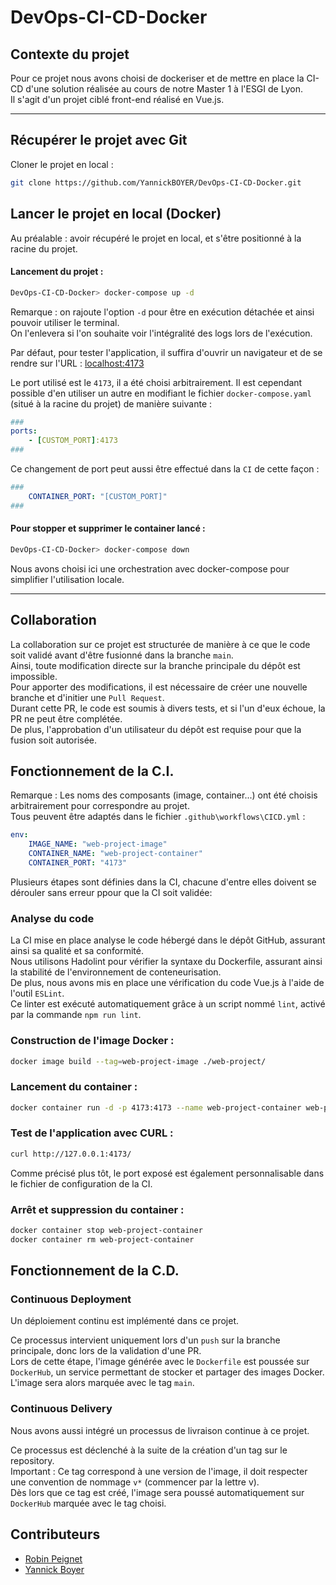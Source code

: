 # DevOps-CI-CD-Docker
## Contexte du projet

Pour ce projet nous avons choisi de dockeriser et de mettre en place la CI-CD d'une solution réalisée au cours de notre Master 1 à l'ESGI de Lyon. \
Il s'agit d'un projet ciblé front-end réalisé en Vue.js.

---

## Récupérer le projet avec Git

Cloner le projet en local :
```sh
git clone https://github.com/YannickBOYER/DevOps-CI-CD-Docker.git
```

## Lancer le projet en local (Docker)

Au préalable : avoir récupéré le projet en local, et s'être positionné à la racine du projet.

#### Lancement du projet :
```bash
DevOps-CI-CD-Docker> docker-compose up -d
```

Remarque : on rajoute l'option `-d` pour être en exécution détachée et ainsi pouvoir utiliser le terminal. \
On l'enlevera si l'on souhaite voir l'intégralité des logs lors de l'exécution.

Par défaut, pour tester l'application, il suffira d'ouvrir un navigateur et de se rendre sur l'URL : [localhost:4173](http://localhost:4173/)

Le port utilisé est le `4173`, il a été choisi arbitrairement. Il est cependant possible d'en utiliser un autre en modifiant le fichier `docker-compose.yaml` (situé à la racine du projet) de manière suivante : 

```yaml
###
ports:
    - [CUSTOM_PORT]:4173
###
```
Ce changement de port peut aussi être effectué dans la `CI` de cette façon :
```yaml
###
    CONTAINER_PORT: "[CUSTOM_PORT]"
###
```
#### Pour stopper et supprimer le container lancé :
```bash
DevOps-CI-CD-Docker> docker-compose down
```
Nous avons choisi ici une orchestration avec docker-compose pour simplifier l'utilisation locale.

---
## Collaboration

La collaboration sur ce projet est structurée de manière à ce que le code soit validé avant d'être fusionné dans la branche `main`.\
Ainsi, toute modification directe sur la branche principale du dépôt est impossible. \
Pour apporter des modifications, il est nécessaire de créer une nouvelle branche et d'initier une `Pull Request`.\
Durant cette PR, le code est soumis à divers tests, et si l'un d'eux échoue, la PR ne peut être complétée. \
De plus, l'approbation d'un utilisateur du dépôt est requise pour que la fusion soit autorisée.

## Fonctionnement de la C.I.

Remarque : Les noms des composants (image, container...) ont été choisis arbitrairement pour correspondre au projet. \
Tous peuvent être adaptés dans le fichier `.github\workflows\CICD.yml` : 
```yml
env:
    IMAGE_NAME: "web-project-image"
    CONTAINER_NAME: "web-project-container"
    CONTAINER_PORT: "4173"
```

Plusieurs étapes sont définies dans la CI, chacune d'entre elles doivent se dérouler sans erreur ppour que la CI soit validée:

### Analyse du code

La CI mise en place analyse le code hébergé dans le dépôt GitHub, assurant ainsi sa qualité et sa conformité.\
Nous utilisons Hadolint pour vérifier la syntaxe du Dockerfile, assurant ainsi la stabilité de l'environnement de conteneurisation. \
De plus, nous avons mis en place une vérification du code Vue.js à l'aide de l'outil `ESLint`. \
Ce linter est exécuté automatiquement grâce à un script nommé `lint`, activé par la commande `npm run lint`.

### Construction de l'image Docker :
```bash
docker image build --tag=web-project-image ./web-project/
```

### Lancement du container :
```sh
docker container run -d -p 4173:4173 --name web-project-container web-project-image
```

### Test de l'application avec CURL : 
```sh
curl http://127.0.0.1:4173/
```
Comme précisé plus tôt, le port exposé est également personnalisable dans le fichier de configuration de la CI.

### Arrêt et suppression du container : 
```sh
docker container stop web-project-container
docker container rm web-project-container
```
## Fonctionnement de la C.D.

### Continuous Deployment

Un déploiement continu est implémenté dans ce projet.

Ce processus intervient uniquement lors d'un `push` sur la branche principale, donc lors de la validation d'une PR. \
Lors de cette étape, l'image générée avec le `Dockerfile` est poussée sur `DockerHub`, un service permettant de stocker et partager des images Docker. \
L'image sera alors marquée avec le tag `main`.

### Continuous Delivery

Nous avons aussi intégré un processus de livraison continue à ce projet.

Ce processus est déclenché à la suite de la création d'un tag sur le repository. \
Important : Ce tag correspond à une version de l'image, il doit respecter une convention de nommage `v*` (commencer par la lettre v). \
Dès lors que ce tag est créé, l'image sera poussé automatiquement sur `DockerHub` marquée avec le tag choisi.

## Contributeurs

- [Robin Peignet](https://github.com/rpeignet)
- [Yannick Boyer](https://github.com/YannickBOYER)